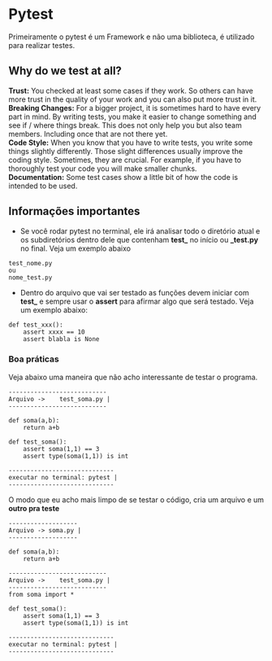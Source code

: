 # Pytest 

Primeiramente o pytest é um Framework e não uma biblioteca, é utilizado para realizar testes.

## Why do we test at all?
**Trust:** You checked at least some cases if they work. So others can have more trust in the quality of your work and you can also put more trust in it.<br/>
**Breaking Changes:** For a bigger project, it is sometimes hard to have every part in mind. By writing tests, you make it easier to change something and see if / where things break. This does not only help you but also team members. Including once that are not there yet.<br/>
**Code Style:** When you know that you have to write tests, you write some things slightly differently. Those slight differences usually improve the coding style. Sometimes, they are crucial. For example, if you have to thoroughly test your code you will make smaller chunks.<br/>
**Documentation:** Some test cases show a little bit of how the code is intended to be used.<br/>

## Informações importantes
- Se você rodar pytest no terminal, ele irá analisar todo o diretório atual e os subdiretórios dentro dele que contenham **test_** no início ou **_test.py** no final. Veja um exemplo abaixo
```
test_nome.py
ou
nome_test.py
```
- Dentro do arquivo que vai ser testado as funções devem iniciar com **test_** e sempre usar o **assert** para afirmar algo que será testado. Veja um exemplo abaixo:
```
def test_xxx():
	assert xxxx == 10
	assert blabla is None
```

### Boa práticas
Veja abaixo uma maneira que não acho interessante de testar o programa.
```
---------------------------
Arquivo ->    test_soma.py |
---------------------------

def soma(a,b):
	return a+b

def test_soma():
	assert soma(1,1) == 3
	assert type(soma(1,1)) is int

-----------------------------
executar no terminal: pytest |
-----------------------------
```
O modo que eu acho mais limpo de se testar o código, cria um arquivo e um **outro pra teste**
```
-------------------
Arquivo -> soma.py |
-------------------

def soma(a,b):
	return a+b

---------------------------
Arquivo ->    test_soma.py |
---------------------------
from soma import *

def test_soma():
	assert soma(1,1) == 3
	assert type(soma(1,1)) is int

-----------------------------
executar no terminal: pytest |
-----------------------------
```





